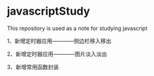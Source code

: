 # javascriptStudy
This repository is used as a note for studying javascript

1、新增定时器应用————侧边栏移入移出

2、新增定时器应用————图片淡入淡出

3、新增常用函数封装

